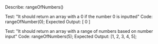 Describe: rangeOfNumbers()

Test: "It should return an array with a 0 if the number 0 is inputted"
Code: rangeOfNumber(0);
Expected Output: [ 0 ]

Test: "It should return an array with a range of numbers based on number input"
Code: rangeOfNumbers(5);
Expected Output: [1, 2, 3, 4, 5];
